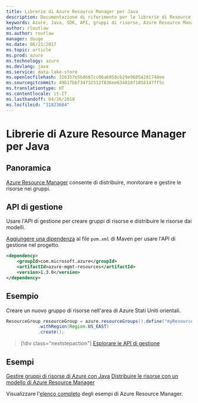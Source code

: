 ```yaml
---
title: Librerie di Azure Resource Manager per Java
description: Documentazione di riferimento per le librerie di Resource Manager per Java
keywords: Azure, Java, SDK, API, gruppi di risorse, Azure Resource Manager, Resource Manager
author: rloutlaw
ms.author: routlaw
manager: douge
ms.date: 06/21/2017
ms.topic: article
ms.prod: azure
ms.technology: azure
ms.devlang: java
ms.service: data-lake-store
ms.openlocfilehash: 326357e5b4667cc06a6058cb29e9685428174dee
ms.sourcegitcommit: 49b17bbf34732512f836ee634818f1058147ff5c
ms.translationtype: HT
ms.contentlocale: it-IT
ms.lasthandoff: 04/26/2018
ms.locfileid: "31823684"
---
```

# <a name="azure-resource-manager-libraries-for-java"></a>Librerie di Azure Resource Manager per Java

## <a name="overview"></a>Panoramica

[Azure Resource Manager](https://docs.microsoft.com/azure/azure-resource-manager/resource-group-overview) consente di distribuire, monitorare e gestire le risorse nei gruppi.

## <a name="management-api"></a>API di gestione

Usare l'API di gestione per creare gruppi di risorse e distribuire le risorse dai modelli.

[Aggiungere una dipendenza](https://maven.apache.org/guides/getting-started/index.html#How_do_I_use_external_dependencies) al file `pom.xml` di Maven per usare l'API di gestione nel progetto.


```XML
<dependency>
    <groupId>com.microsoft.azure</groupId>
    <artifactId>azure-mgmt-resources</artifactId>
    <version>1.3.0</version>
</dependency>
```

## <a name="example"></a>Esempio

Creare un nuovo gruppo di risorse nell'area di Azure Stati Uniti orientali.

```java
ResourceGroup resourceGroup = azure.resourceGroups().define("myResourceGroup")
            .withRegion(Region.US_EAST)
            .create();
```

> [!div class="nextstepaction"]
> [Esplorare le API di gestione](/java/api/overview/azure/resources/management)

## <a name="samples"></a>Esempi

[Gestire gruppi di risorse di Azure con Java][1] 
[Distribuire le risorse con un modello di Azure Resource Manager][2]

[1]: https://github.com/Azure-Samples/resources-java-manage-resource-group
[2]: https://github.com/Azure-Samples/resources-java-deploy-using-arm-template

Visualizzare l'[elenco completo](https://azure.microsoft.com/resources/samples/?platform=java&term=resource) degli esempi di Azure Resource Manager.
